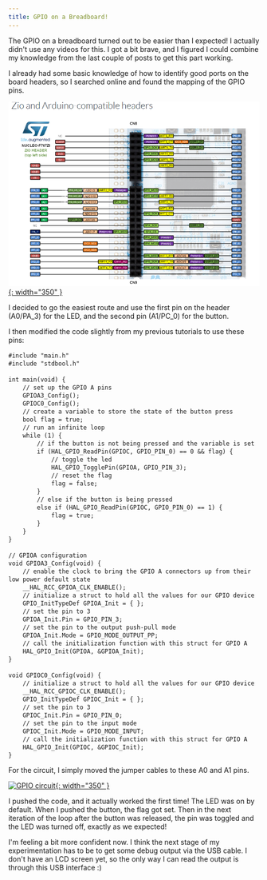 ```yaml
---
title: GPIO on a Breadboard!
---
```


The GPIO on a breadboard turned out to be easier than I expected! I actually didn't use any videos for this. I got a bit brave, and I figured I could combine my knowledge
from the last couple of posts to get this part working.

I already had some basic knowledge of how to identify good ports on the board headers, so I searched online and found the mapping of the GPIO pins.

[![GPIO pins](/assets/posts/2025-05-12-basic_gpio_circuit/stm32_header_pin_mapping.PNG){: width="350" }](/assets/posts/2025-05-12-basic_gpio_circuit/stm32_header_pin_mapping.PNG)

I decided to go the easiest route and use the first pin on the header (A0/PA_3) for the LED, and the second pin (A1/PC_0) for the button.

I then modified the code slightly from my previous tutorials to use these pins:

    #include "main.h"
    #include "stdbool.h"

    int main(void) {
        // set up the GPIO A pins
        GPIOA3_Config();
        GPIOC0_Config();
        // create a variable to store the state of the button press
        bool flag = true;
        // run an infinite loop
        while (1) {
            // if the button is not being pressed and the variable is set
            if (HAL_GPIO_ReadPin(GPIOC, GPIO_PIN_0) == 0 && flag) {
                // toggle the led
                HAL_GPIO_TogglePin(GPIOA, GPIO_PIN_3);
                // reset the flag
                flag = false;
            }
            // else if the button is being pressed
            else if (HAL_GPIO_ReadPin(GPIOC, GPIO_PIN_0) == 1) {
                flag = true;
            }
        }
    }

    // GPIOA configuration
    void GPIOA3_Config(void) {
        // enable the clock to bring the GPIO A connectors up from their low power default state
        __HAL_RCC_GPIOA_CLK_ENABLE();
        // initialize a struct to hold all the values for our GPIO device
        GPIO_InitTypeDef GPIOA_Init = { };
        // set the pin to 3
        GPIOA_Init.Pin = GPIO_PIN_3;
        // set the pin to the output push-pull mode
        GPIOA_Init.Mode = GPIO_MODE_OUTPUT_PP;
        // call the initialization function with this struct for GPIO A
        HAL_GPIO_Init(GPIOA, &GPIOA_Init);
    }

    void GPIOC0_Config(void) {
        // initialize a struct to hold all the values for our GPIO device
        __HAL_RCC_GPIOC_CLK_ENABLE();
        GPIO_InitTypeDef GPIOC_Init = { };
        // set the pin to 3
        GPIOC_Init.Pin = GPIO_PIN_0;
        // set the pin to the input mode
        GPIOC_Init.Mode = GPIO_MODE_INPUT;
        // call the initialization function with this struct for GPIO A
        HAL_GPIO_Init(GPIOC, &GPIOC_Init);
    }

For the circuit, I simply moved the jumper cables to these A0 and A1 pins.

[![GPIO circuit](/assets/posts/2025-05-12-basic_gpio_circuit/gpio_breadboard_circuit.jpg){: width="350" }](/assets/posts/2025-05-12-basic_gpio_circuit/gpio_breadboard_circuit.jpg)

I pushed the code, and it actually worked the first time! The LED was on by default. When I pushed the button, the flag got set. Then in the next iteration of the loop after the button was released, 
the pin was toggled and the LED was turned off, exactly as we expected!

I'm feeling a bit more confident now. I think the next stage of my experimentation has to be to get some debug output via the USB cable. I don't have an LCD screen yet,
so the only way I can read the output is through this USB interface :)